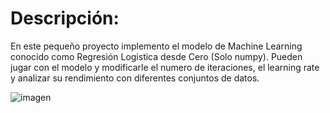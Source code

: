 # Descripción: 
En este pequeño proyecto implemento el modelo de Machine Learning conocido como Regresión Logistica desde Cero (Solo numpy). Pueden jugar con el modelo y modificarle el numero de iteraciones, el learning rate y analizar su rendimiento 
con diferentes conjuntos de datos. 

![imagen](https://github.com/ronaldborja/logistic-regression-implementation/assets/75533154/80b47850-abbd-4f73-ac18-bdacb6b9c4e3)
